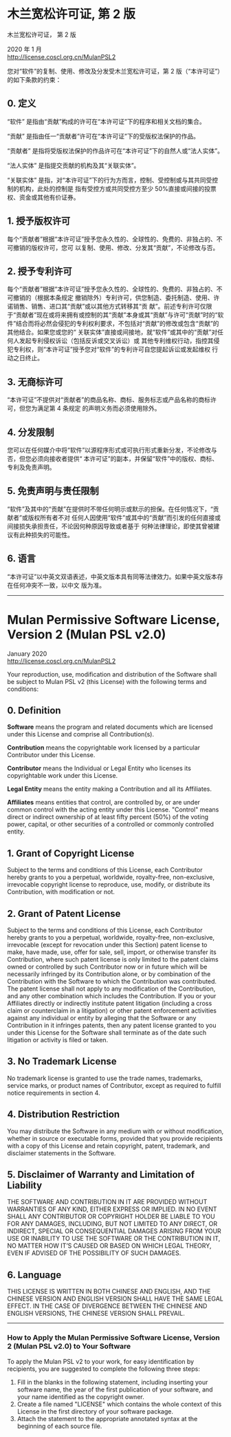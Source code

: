 # 木兰宽松许可证, 第 2 版

木兰宽松许可证， 第 2 版

2020 年 1 月  
http://license.coscl.org.cn/MulanPSL2

您对“软件”的复制、使用、修改及分发受木兰宽松许可证，第 2 版（“本许可证”）的如下条款的约束：

## 0. 定义

“软件” 是指由“贡献”构成的许可在“本许可证”下的程序和相关文档的集合。

“贡献” 是指由任一“贡献者”许可在“本许可证”下的受版权法保护的作品。

“贡献者” 是指将受版权法保护的作品许可在“本许可证”下的自然人或“法人实体”。

“法人实体” 是指提交贡献的机构及其“关联实体”。

“关联实体” 是指，对“本许可证”下的行为方而言，控制、受控制或与其共同受控制的机构，此处的控制是
指有受控方或共同受控方至少 50%直接或间接的投票权、资金或其他有价证券。

## 1. 授予版权许可

每个“贡献者”根据“本许可证”授予您永久性的、全球性的、免费的、非独占的、不可撤销的版权许可，您可
以复制、使用、修改、分发其“贡献”，不论修改与否。

## 2. 授予专利许可

每个“贡献者”根据“本许可证”授予您永久性的、全球性的、免费的、非独占的、不可撤销的（根据本条规定
撤销除外）专利许可，供您制造、委托制造、使用、许诺销售、销售、进口其“贡献”或以其他方式转移其“贡
献”。前述专利许可仅限于“贡献者”现在或将来拥有或控制的其“贡献”本身或其“贡献”与许可“贡献”时的“软
件”结合而将必然会侵犯的专利权利要求，不包括对“贡献”的修改或包含“贡献”的其他结合。如果您或您的“
关联实体”直接或间接地，就“软件”或其中的“贡献”对任何人发起专利侵权诉讼（包括反诉或交叉诉讼）或
其他专利维权行动，指控其侵犯专利权，则“本许可证”授予您对“软件”的专利许可自您提起诉讼或发起维权
行动之日终止。

## 3. 无商标许可

“本许可证”不提供对“贡献者”的商品名称、商标、服务标志或产品名称的商标许可，但您为满足第 4 条规定
的声明义务而必须使用除外。

## 4. 分发限制

您可以在任何媒介中将“软件”以源程序形式或可执行形式重新分发，不论修改与否，但您必须向接收者提供“
本许可证”的副本，并保留“软件”中的版权、商标、专利及免责声明。

## 5. 免责声明与责任限制

“软件”及其中的“贡献”在提供时不带任何明示或默示的担保。在任何情况下，“贡献者”或版权所有者不对
任何人因使用“软件”或其中的“贡献”而引发的任何直接或间接损失承担责任，不论因何种原因导致或者基于
何种法律理论，即使其曾被建议有此种损失的可能性。

## 6. 语言

“本许可证”以中英文双语表述，中英文版本具有同等法律效力。如果中英文版本存在任何冲突不一致，以中文
版为准。

---

# Mulan Permissive Software License, Version 2 (Mulan PSL v2.0)

January 2020  
http://license.coscl.org.cn/MulanPSL2

Your reproduction, use, modification and distribution of the Software shall be subject to Mulan PSL v2 (this License) with the following terms and conditions:

## 0. Definition

**Software** means the program and related documents which are licensed under this License and comprise all Contribution(s).

**Contribution** means the copyrightable work licensed by a particular Contributor under this License.

**Contributor** means the Individual or Legal Entity who licenses its copyrightable work under this License.

**Legal Entity** means the entity making a Contribution and all its Affiliates.

**Affiliates** means entities that control, are controlled by, or are under common control with the acting entity under this License. "Control" means direct or indirect ownership of at least fifty percent (50%) of the voting power, capital, or other securities of a controlled or commonly controlled entity.

## 1. Grant of Copyright License

Subject to the terms and conditions of this License, each Contributor hereby grants to you a perpetual, worldwide, royalty-free, non-exclusive, irrevocable copyright license to reproduce, use, modify, or distribute its Contribution, with modification or not.

## 2. Grant of Patent License

Subject to the terms and conditions of this License, each Contributor hereby grants to you a perpetual, worldwide, royalty-free, non-exclusive, irrevocable (except for revocation under this Section) patent license to make, have made, use, offer for sale, sell, import, or otherwise transfer its Contribution, where such patent license is only limited to the patent claims owned or controlled by such Contributor now or in future which will be necessarily infringed by its Contribution alone, or by combination of the Contribution with the Software to which the Contribution was contributed. The patent license shall not apply to any modification of the Contribution, and any other combination which includes the Contribution. If you or your Affiliates directly or indirectly institute patent litigation (including a cross claim or counterclaim in a litigation) or other patent enforcement activities against any individual or entity by alleging that the Software or any Contribution in it infringes patents, then any patent license granted to you under this License for the Software shall terminate as of the date such litigation or activity is filed or taken.

## 3. No Trademark License

No trademark license is granted to use the trade names, trademarks, service marks, or product names of Contributor, except as required to fulfill notice requirements in section 4.

## 4. Distribution Restriction

You may distribute the Software in any medium with or without modification, whether in source or executable forms, provided that you provide recipients with a copy of this License and retain copyright, patent, trademark, and disclaimer statements in the Software.

## 5. Disclaimer of Warranty and Limitation of Liability

THE SOFTWARE AND CONTRIBUTION IN IT ARE PROVIDED WITHOUT WARRANTIES OF ANY KIND, EITHER EXPRESS OR IMPLIED. IN NO EVENT SHALL ANY CONTRIBUTOR OR COPYRIGHT HOLDER BE LIABLE TO YOU FOR ANY DAMAGES, INCLUDING, BUT NOT LIMITED TO ANY DIRECT, OR INDIRECT, SPECIAL OR CONSEQUENTIAL DAMAGES ARISING FROM YOUR USE OR INABILITY TO USE THE SOFTWARE OR THE CONTRIBUTION IN IT, NO MATTER HOW IT’S CAUSED OR BASED ON WHICH LEGAL THEORY, EVEN IF ADVISED OF THE POSSIBILITY OF SUCH DAMAGES.

## 6. Language

THIS LICENSE IS WRITTEN IN BOTH CHINESE AND ENGLISH, AND THE CHINESE VERSION AND ENGLISH VERSION SHALL HAVE THE SAME LEGAL EFFECT. IN THE CASE OF DIVERGENCE BETWEEN THE CHINESE AND ENGLISH VERSIONS, THE CHINESE VERSION SHALL PREVAIL.

---

### How to Apply the Mulan Permissive Software License, Version 2 (Mulan PSL v2.0) to Your Software

To apply the Mulan PSL v2 to your work, for easy identification by recipients, you are suggested to complete the following three steps:

1. Fill in the blanks in the following statement, including inserting your software name, the year of the first publication of your software, and your name identified as the copyright owner.
2. Create a file named "LICENSE" which contains the whole context of this License in the first directory of your software package.
3. Attach the statement to the appropriate annotated syntax at the beginning of each source file.
